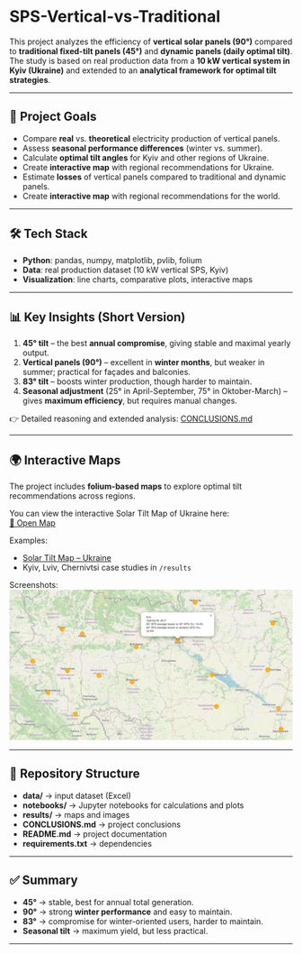 # SPS-Vertical-vs-Traditional

This project analyzes the efficiency of **vertical solar panels (90°)** compared to **traditional fixed-tilt panels (45°)** and **dynamic panels (daily optimal tilt)**.  
The study is based on real production data from a **10 kW vertical system in Kyiv (Ukraine)** and extended to an **analytical framework for optimal tilt strategies**.

---

## 📌 Project Goals
- Compare **real** vs. **theoretical** electricity production of vertical panels.
- Assess **seasonal performance differences** (winter vs. summer).
- Calculate **optimal tilt angles** for Kyiv and other regions of Ukraine.
- Create **interactive map** with regional recommendations for Ukraine.
- Estimate **losses** of vertical panels compared to traditional and dynamic panels.
- Create **interactive map** with regional recommendations for the world.

---

## 🛠️ Tech Stack
- **Python**: pandas, numpy, matplotlib, pvlib, folium  
- **Data**: real production dataset (10 kW vertical SPS, Kyiv)  
- **Visualization**: line charts, comparative plots, interactive maps  

---

## 📊 Key Insights (Short Version)
1. **45° tilt** – the best **annual compromise**, giving stable and maximal yearly output.  
2. **Vertical panels (90°)** – excellent in **winter months**, but weaker in summer; practical for façades and balconies.  
3. **83° tilt** – boosts winter production, though harder to maintain.  
4. **Seasonal adjustment** (25° in April-September, 75° in Oktober-March) – gives **maximum efficiency**, but requires manual changes.  

👉 Detailed reasoning and extended analysis: [CONCLUSIONS.md](/CONCLUSIONS.md)

---

## 🌍 Interactive Maps
The project includes **folium-based maps** to explore optimal tilt recommendations across regions.

You can view the interactive Solar Tilt Map of Ukraine here:  
[🔗 Open Map](https://jpohrebitska-dataanalyst.github.io/SPS-Vertical-vs-Traditional/solar_tilt_ukraine_map.html)

Examples:  
- [Solar Tilt Map – Ukraine](results/solar_tilt_ukraine_map.html)  
- Kyiv, Lviv, Chernivtsi case studies in `/results`  

Screenshots:  
![Kyiv Map](results/optimal_tilt_map_Ukraine_Kyiv.png)  

---

## 📂 Repository Structure
- **data/** → input dataset (Excel)  
- **notebooks/** → Jupyter notebooks for calculations and plots  
- **results/** → maps and images
- **CONCLUSIONS.md** → project conclusions  
- **README.md** → project documentation  
- **requirements.txt** → dependencies  

---

## ✅ Summary
- **45°** → stable, best for annual total generation.  
- **90°** → strong **winter performance** and easy to maintain.  
- **83°** → compromise for winter-oriented users, harder to maintain.  
- **Seasonal tilt** → maximum yield, but less practical.  

---
